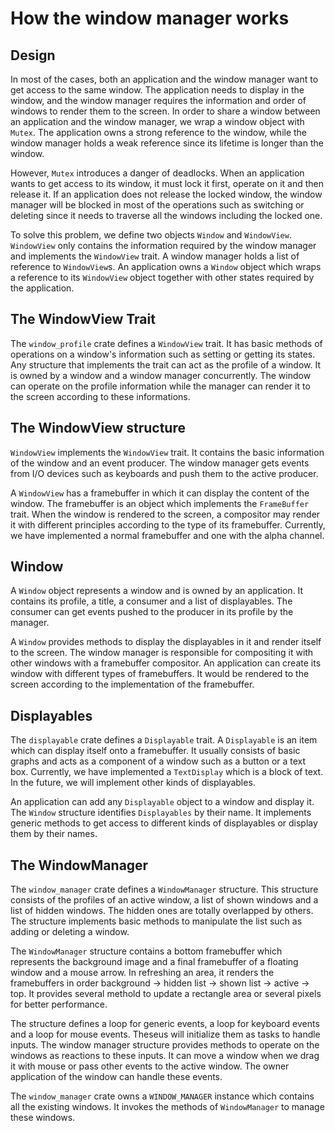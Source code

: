 # How the window manager works

## Design

In most of the cases, both an application and the window manager want to get access to the same window. The application needs to display in the window, and the window manager requires the information and order of windows to render them to the screen. In order to share a window between an application and the window manager, we wrap a window object with `Mutex`. The application owns a strong reference to the window, while the window manager holds a weak reference since its lifetime is longer than the window.

However, `Mutex` introduces a danger of deadlocks. When an application wants to get access to its window, it must lock it first, operate on it and then release it. If an application does not release the locked window, the window manager will be blocked in most of the operations such as switching or deleting since it needs to traverse all the windows including the locked one. 

To solve this problem, we define two objects `Window` and `WindowView`. `WindowView` only contains the information required by the window manager and implements the `WindowView` trait. A window manager holds a list of reference to `WindowView`s. An application owns a `Window` object which wraps a reference to its `WindowView` object together with other states required by the application. 

## The WindowView Trait

The `window_profile` crate defines a `WindowView` trait. It has basic methods of operations on a window's information such as setting or getting its states. Any structure that implements the trait can act as the profile of a window. It is owned by a window and a window manager concurrently. The window can operate on the profile information while the manager can render it to the screen according to these informations.

## The WindowView structure

`WindowView` implements the `WindowView` trait. It contains the basic information of the window and an event producer. The window manager gets events from I/O devices such as keyboards and push them to the active producer.

A `WindowView` has a framebuffer in which it can display the content of the window. The framebuffer is an object which implements the `FrameBuffer` trait. When the window is rendered to the screen, a compositor may render it with different principles according to the type of its framebuffer. Currently, we have implemented a normal framebuffer and one with the alpha channel.

## Window

A `Window` object represents a window and is owned by an application. It contains its profile, a title, a consumer and a list of displayables. The consumer can get events pushed to the producer in its profile by the manager.

A `Window` provides methods to display the displayables in it and render itself to the screen. The window manager is responsible for compositing it with other windows with a framebuffer compositor. An application can create its window with different types of framebuffers. It would be rendered to the screen according to the implementation of the framebuffer.

## Displayables

The `displayable` crate defines a `Displayable` trait. A `Displayable` is an item which can display itself onto a framebuffer. It usually consists of basic graphs and acts as a component of a window such as a button or a text box. Currently, we have implemented a `TextDisplay` which is a block of text. In the future, we will implement other kinds of displayables.

An application can add any `Displayable` object to a window and display it. The `Window` structure identifies `Displayables` by their name. It implements generic methods to get access to different kinds of displayables or display them by their names.

## The WindowManager

The `window_manager` crate defines a `WindowManager` structure. This structure consists of the profiles of an active window, a list of shown windows and a list of hidden windows. The hidden ones are totally overlapped by others. The structure implements basic methods to manipulate the list such as adding or deleting a window. 

The `WindowManager` structure contains a bottom framebuffer which represents the background image and a final framebuffer of a floating window and a mouse arrow. In refreshing an area, it renders the framebuffers in order background -> hidden list -> shown list -> active -> top. It provides several methold to update a rectangle area or several pixels for better performance.

The structure defines a loop for generic events, a loop for keyboard events and a loop for mouse events. Theseus will initialize them as tasks to handle inputs. The window manager structure provides methods to operate on the windows as reactions to these inputs. It can move a window when we drag it with mouse or pass other events to the active window. The owner application of the window can handle these events.

The `window_manager` crate owns a `WINDOW_MANAGER` instance which contains all the existing windows. It invokes the methods of `WindowManager` to manage these windows.

